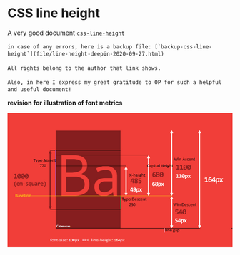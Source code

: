 ---
---

# CSS line height


A very good document [`css-line-height`](https://iamvdo.me/en/blog/css-font-metrics-line-height-and-vertical-align)

```note
in case of any errors, here is a backup file: [`backup-css-line-height`](file/line-height-deepin-2020-09-27.html)

All rights belong to the author that link shows.

Also, in here I express my great gratitude to OP for such a helpful and useful document!
```


**revision for illustration of font metrics**

![font-metrics](file/line-height-upm-px-equivalent.png)

